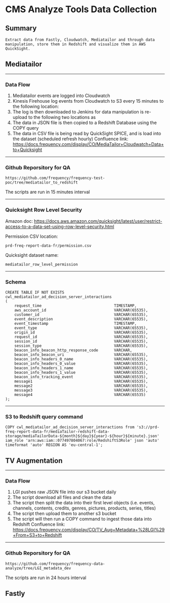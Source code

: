 # CMS Analyze Tools Data Collection
## Summary
    Extract data from Fastly, Cloudwatch, Mediatailor and through data manipulation, store them in Redshift and visualize them in AWS QuickSight.

## Mediatailor
-----------------------------------------------------------------------
### Data Flow
1. Mediatailor events are logged into Cloudwatch
2. Kinesis Firehouse log events from Cloudwatch to S3 every 15 minutes to the following location:
3. The log is then downloaded to Jenkins for data manipulation is re-upload to the following two locations as 
4. The data in JSON file is then copied to a Redshift Database using the COPY query
5. The data in CSV file is being read by QuickSight SPICE, and is load into the dataset (scheduled refresh hourly)
Confluence link:
https://docs.frequency.com/display/CO/MediaTailor+Cloudwatch+Data+to+Quicksight
------------------------------
### Github Reporsitory for QA
```
https://github.com/frequency/frequency-test-poc/tree/mediatailor_to_redshift
```
The scripts are run in 15 minutes interval

-------------------------------
### Quicksight Row Level Security
Amazon doc: https://docs.aws.amazon.com/quicksight/latest/user/restrict-access-to-a-data-set-using-row-level-security.html

Permission CSV location: 
```
prd-freq-report-data-fr/permission.csv
```

Quicksight dataset name:
```
mediatailor_row_level_permission
```
---------------------------------
### Schema
```
CREATE TABLE IF NOT EXISTS cwl_mediatailor_ad_decision_server_interactions
(
    request_time                                TIMESTAMP,
    aws_account_id                              VARCHAR(65535),
    customer_id                                 VARCHAR(65535),
    event_description                           VARCHAR(65535),
    event_timestamp                             TIMESTAMP,
    event_type                                  VARCHAR(65535),
    origin_id                                   VARCHAR(65535),
    request_id                                  VARCHAR(65535),
    session_id                                  VARCHAR(65535),
    session_type                                VARCHAR(65535),
    beacon_info_beacon_http_response_code       VARCHAR,
    beacon_info_beacon_uri                      VARCHAR(65535),
    beacon_info_headers_0_name                  VARCHAR(65535),
    beacon_info_headers_0_value                 VARCHAR(65535),
    beacon_info_headers_1_name                  VARCHAR(65535),
    beacon_info_headers_1_value                 VARCHAR(65535),
    beacon_info_tracking_event                  VARCHAR(65535),
    message1                                    VARCHAR(65535),
    message2                                    VARCHAR(65535),
    message3                                    VARCHAR(65535),
    message4                                    VARCHAR(65535) 
);
```
-------------------------------
### S3 to Redshift query command
```
COPY cwl_mediatailor_ad_decision_server_interactions from 's3://prd-freq-report-data-fr/mediaTailor-redshift-data-storage/mediaTailorData-${month}${day}${year}-${hour}${minute}.json' iam_role 'arn:aws:iam::077497804067:role/RedshiftS3Role' json 'auto' timeformat 'auto' REGION AS 'eu-central-1';
```

## TV Augmentation
-------------------------------
### Data Flow
1. LGI pushes raw JSON file into our s3 bucket daily
2. The script download all files and clean the data
3. The script then split the data into their first level objects (i.e. events, channels, contents, credits, genres, pictures, products, series, titles)
4. The script then upload them to another s3 bucket
5. The script will then run a COPY command to ingest those data into Redshift
Confluence link:
https://docs.frequency.com/display/CO/TV_Aug+Metadata+%28LGI%29+From+S3+to+Redshift
------------------------------
### Github Reporsitory for QA
```
https://github.com/frequency/frequency-data-analyze/tree/LGI_metadata_dev
```
The scripts are run in 24 hours interval

## Fastly